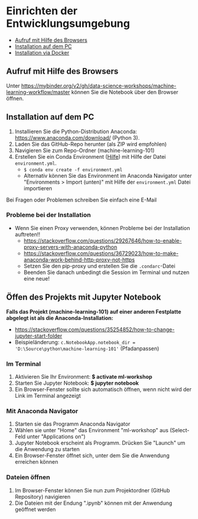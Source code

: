 # Einrichten der Entwicklungsumgebung

* [Aufruf mit Hilfe des Browsers](#aufruf-mit-hilfe-des-browsers)
* [Installation auf dem PC](#installation-auf-dem-pc)
* [Installation via Docker](docker/README.md)


## Aufruf mit Hilfe des Browsers

Unter https://mybinder.org/v2/gh/data-science-workshops/machine-learning-workflow/master können Sie die Notebook über den Browser öffnen.

## Installation auf dem PC

1. Installieren Sie die Python-Distribution Anaconda: https://www.anaconda.com/download/ (Python 3).
2. Laden Sie das GitHub-Repo herunter (als ZIP wird empfohlen)
3. Navigieren Sie zum Repo-Ordner (machine-learning-101)
4. Erstellen Sie ein Conda Environment ([Hilfe](https://conda.io/docs/using/envs.html)) mit Hilfe der Datei `environment.yml`.
    * `$ conda env create -f environment.yml`
    * Alternativ können Sie das Environment im Anaconda Navigator unter "Environments > Import (unten)" mit Hilfe der `environment.yml` Datei importieren

Bei Fragen oder Problemen schreiben Sie einfach eine E-Mail

### Probleme bei der Installation
* Wenn Sie einen Proxy verwenden, können Probleme bei der Installation auftreten!!
   * https://stackoverflow.com/questions/29267646/how-to-enable-proxy-servers-with-anaconda-python
   * https://stackoverflow.com/questions/36729023/how-to-make-anaconda-work-behind-http-proxy-not-https
   * Setzen Sie den pip-proxy und erstellen Sie die `.condarc`-Datei
   * Beenden Sie danach unbedingt die Session im Terminal und nutzen eine neue!

## Öffen des Projekts mit Jupyter Notebook

**Falls das Projekt (machine-learning-101) auf einer anderen Festplatte abgelegt ist als die Anaconda-Installation:**
* https://stackoverflow.com/questions/35254852/how-to-change-jupyter-start-folder
* Beispieländerung: `c.NotebookApp.notebook_dir = 'D:\Source\python\machine-learning-101'` (Pfadanpassen)

### Im Terminal
1. Aktivieren Sie Ihr Environment: **$ activate ml-workshop**
2. Starten Sie Jupyter Notebook: **$ jupyter notebook**
3. Ein Browser-Fenster sollte sich automatisch öffnen, wenn nicht wird der Link im Terminal angezeigt

### Mit Anaconda Navigator
1. Starten sie das Programm Anaconda Navigator
2. Wählen sie unter "Home" das Environment "ml-workshop" aus (Select-Feld unter "Applications on")
3. Jupyter Notebook erscheint als Programm. Drücken Sie "Launch" um die Anwendung zu starten
4. Ein Browser-Fenster öffnet sich, unter dem Sie die Anwendung erreichen können

### Dateien öffnen
1. Im Browser-Fenster können Sie nun zum Projektordner (GitHub Repository) navigieren
2. Die Dateien mit der Endung ".ipynb" können mit der Anwendung geöffnet werden